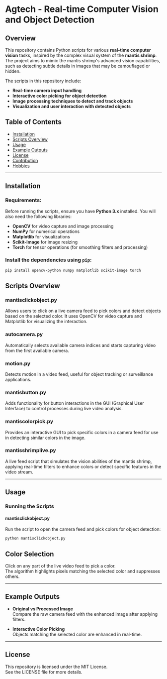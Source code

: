 # Agtech - Real-time Computer Vision and Object Detection

## Overview

This repository contains Python scripts for various **real-time computer vision** tasks, inspired by the complex visual system of the **mantis shrimp**. The project aims to mimic the mantis shrimp's advanced vision capabilities, such as detecting subtle details in images that may be camouflaged or hidden.

The scripts in this repository include:
- **Real-time camera input handling**
- **Interactive color picking for object detection**
- **Image processing techniques to detect and track objects**
- **Visualization and user interaction with detected objects**

## Table of Contents
- [Installation](#installation)
- [Scripts Overview](#scripts-overview)
- [Usage](#usage)
- [Example Outputs](#example-outputs)
- [License](#license)
- [Contribution](#contribution)
- [Hobbies](#hobbies)

---

## Installation

### Requirements:
Before running the scripts, ensure you have **Python 3.x** installed. You will also need the following libraries:

- **OpenCV** for video capture and image processing
- **NumPy** for numerical operations
- **Matplotlib** for visualizations
- **Scikit-Image** for image resizing
- **Torch** for tensor operations (for smoothing filters and processing)

### Install the dependencies using `pip`:

```bash
pip install opencv-python numpy matplotlib scikit-image torch
```

## Scripts Overview

### mantisclickobject.py
Allows users to click on a live camera feed to pick colors and detect objects based on the selected color. It uses OpenCV for video capture and Matplotlib for visualizing the interaction.

### autocamera.py
Automatically selects available camera indices and starts capturing video from the first available camera.

### motion.py
Detects motion in a video feed, useful for object tracking or surveillance applications.

### mantisbutton.py
Adds functionality for button interactions in the GUI (Graphical User Interface) to control processes during live video analysis.

### mantiscolorpick.py
Provides an interactive GUI to pick specific colors in a camera feed for use in detecting similar colors in the image.

### mantisshrimplive.py
A live feed script that simulates the vision abilities of the mantis shrimp, applying real-time filters to enhance colors or detect specific features in the video stream.

---

## Usage

### Running the Scripts

#### mantisclickobject.py
Run the script to open the camera feed and pick colors for object detection:

```bash
python mantisclickobject.py
```
## Color Selection

Click on any part of the live video feed to pick a color.  
The algorithm highlights pixels matching the selected color and suppresses others.

---

## Example Outputs

- **Original vs Processed Image**  
  Compare the raw camera feed with the enhanced image after applying filters.
  
- **Interactive Color Picking**  
  Objects matching the selected color are enhanced in real-time.

---

## License

This repository is licensed under the MIT License.  
See the LICENSE file for more details.




